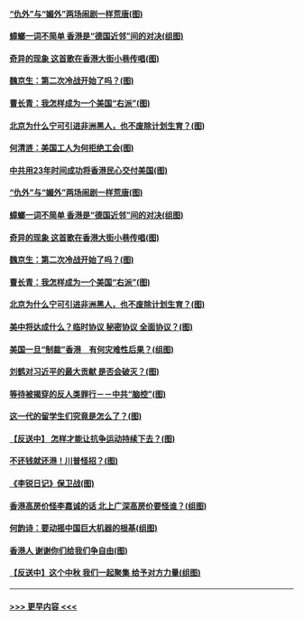 #### [“仇外”与“媚外”两场闹剧一样荒唐(图)](../pages/p4/907689.md?t=09182111) 
#### [蟑螂一词不简单 香港是“德国近邻”间的对决(组图)](../pages/p4/907618.md?t=09182111) 
#### [奇异的现象 这首歌在香港大街小巷传唱(图)](../pages/p4/907583.md?t=09182111) 
#### [魏京生：第二次冷战开始了吗？(图)](../pages/p4/907581.md?t=09182111) 
#### [曹长青：我怎样成为一个美国“右派”(图)](../pages/p4/907580.md?t=09182111) 
#### [北京为什么宁可引进非洲黑人，也不废除计划生育？(图)](../pages/p4/907577.md?t=09182111) 
#### [何清涟：美国工人为何拒绝工会(图)](../pages/p4/907701.md?t=09182111) 
#### [中共用23年时间成功将香港民心交付美国(图)](../pages/p4/907698.md?t=09182111) 
#### [“仇外”与“媚外”两场闹剧一样荒唐(图)](../pages/p4/907689.md?t=09182111) 
#### [蟑螂一词不简单 香港是“德国近邻”间的对决(组图)](../pages/p4/907618.md?t=09182111) 
#### [奇异的现象 这首歌在香港大街小巷传唱(图)](../pages/p4/907583.md?t=09182111) 
#### [魏京生：第二次冷战开始了吗？(图)](../pages/p4/907581.md?t=09182111) 
#### [曹长青：我怎样成为一个美国“右派”(图)](../pages/p4/907580.md?t=09182111) 
#### [北京为什么宁可引进非洲黑人，也不废除计划生育？(图)](../pages/p4/907577.md?t=09182111) 
#### [美中将达成什么？临时协议 秘密协议 全面协议？(图)](../pages/p4/907576.md?t=09182111) 
#### [美国一旦“制裁”香港　有何灾难性后果？(组图)](../pages/p4/907575.md?t=09182111) 
#### [刘鹤对习近平的最大贡献 是否会破灭？(图)](../pages/p4/907509.md?t=09182111) 
#### [等待被揭穿的反人类罪行－－中共“脑控”(图)](../pages/p4/907167.md?t=09182111) 
#### [这一代的留学生们究竟是怎么了？(图)](../pages/p4/907473.md?t=09182111) 
#### [【反送中】 怎样才能让抗争运动持续下去？(图)](../pages/p4/907466.md?t=09182111) 
#### [不还钱就还港！川普怪招？(图)](../pages/p4/907474.md?t=09182111) 
#### [《李锐日记》保卫战(图)](../pages/p4/907465.md?t=09182111) 
#### [香港高房价怪李嘉诚的话 北上广深高房价要怪谁？(组图)](../pages/p4/907471.md?t=09182111) 
#### [何韵诗：要动摇中国巨大机器的根基(组图)](../pages/p4/907469.md?t=09182111) 
#### [香港人 谢谢你们给我们争自由(图)](../pages/p4/907402.md?t=09182111) 
#### [【反送中】这个中秋 我们一起聚集 给予对方力量(组图)](../pages/p4/907401.md?t=09182111) 

----
#### [ >>> 更早内容 <<< ](../indexes/p4-earlier.md)
